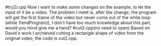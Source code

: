 #try2/.cpp
Now I want to make some changes on the example, to let the input of it be a video. The problem I meet is, after the change, the program will get the first frame of the video but never come out of the while loop (while (!endProgram)), I don't have too much knowledge about this part, would you mind give me a hand?
#cut2.cpp(no need to open)
Based on David's work I archieved cutting a rectangle shape of video from the original video, the code is cut2.cpp.
